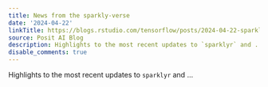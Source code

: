 ```yaml
---
title: News from the sparkly-verse
date: '2024-04-22'
linkTitle: https://blogs.rstudio.com/tensorflow/posts/2024-04-22-sparklyr-updates
source: Posit AI Blog
description: Highlights to the most recent updates to `sparklyr` and ...
disable_comments: true
---
```

Highlights to the most recent updates to `sparklyr` and ...